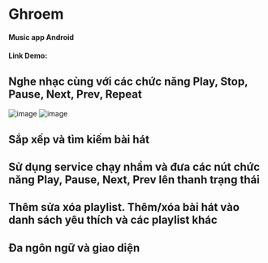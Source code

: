 # Ghroem
#### Music app Android
#### Link Demo: 


## Nghe nhạc cùng với các chức năng Play, Stop, Pause, Next, Prev, Repeat

![image](https://user-images.githubusercontent.com/91581152/215302886-afb6f3b4-01ca-45c7-8609-3b28ff75e45a.png)     ![image](https://user-images.githubusercontent.com/91581152/215302994-2c5b6c9a-bfee-407d-baac-48a6e7a3e2ce.png)


## Sắp xếp và tìm kiếm bài hát



## Sử dụng service chạy nhầm và đưa các nút chức năng Play, Pause, Next, Prev lên thanh trạng thái



## Thêm sửa xóa playlist. Thêm/xóa bài hát vào danh sách yêu thích và các playlist khác



## Đa ngôn ngữ và giao diện


